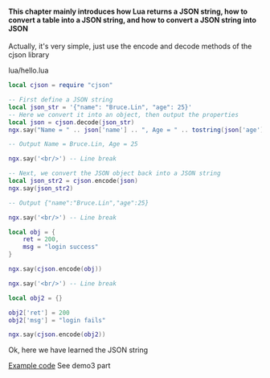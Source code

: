 #### This chapter mainly introduces how Lua returns a JSON string, how to convert a table into a JSON string, and how to convert a JSON string into JSON

Actually, it's very simple, just use the encode and decode methods of the cjson library

lua/hello.lua
```lua
local cjson = require "cjson"

-- First define a JSON string
local json_str = '{"name": "Bruce.Lin", "age": 25}'
-- Here we convert it into an object, then output the properties
local json = cjson.decode(json_str)
ngx.say("Name = " .. json['name'] .. ", Age = " .. tostring(json['age'])) -- Here we need to convert 25 into a string to perform string concatenation

-- Output Name = Bruce.Lin, Age = 25

ngx.say('<br/>') -- Line break

-- Next, we convert the JSON object back into a JSON string
local json_str2 = cjson.encode(json)
ngx.say(json_str2)

-- Output {"name":"Bruce.Lin","age":25}

ngx.say('<br/>') -- Line break

local obj = {
	ret = 200,
	msg = "login success"
}

ngx.say(cjson.encode(obj))

ngx.say('<br/>') -- Line break

local obj2 = {}

obj2['ret'] = 200
obj2['msg'] = "login fails"

ngx.say(cjson.encode(obj2))

```

Ok, here we have learned the JSON string

[Example code](https://github.com/362228416/openresty-web-dev) See demo3 part
```